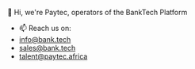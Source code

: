 👋 Hi, we're Paytec, operators of the BankTech Platform
- 📫 Reach us on:
- info@bank.tech
- sales@bank.tech
- talent@paytec.africa

<!---
paytecafrica/paytecafrica is a ✨ special ✨ repository because its `README.md` (this file) appears on your GitHub profile.
You can click the Preview link to take a look at your changes.
--->
